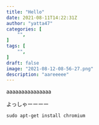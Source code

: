 ```yaml
---
title: "Hello"
date: 2021-08-11T14:22:31Z
author: "yatta47"
categories: [
    "",
]
tags: [
    "",
]
draft: false
image: "2021-08-12-08-56-27.png"
description: "aareeeee"
---
```


aaaaaaaaaaaaaaa

よっしゃーーーー

```command
sudo apt-get install chromium
```
